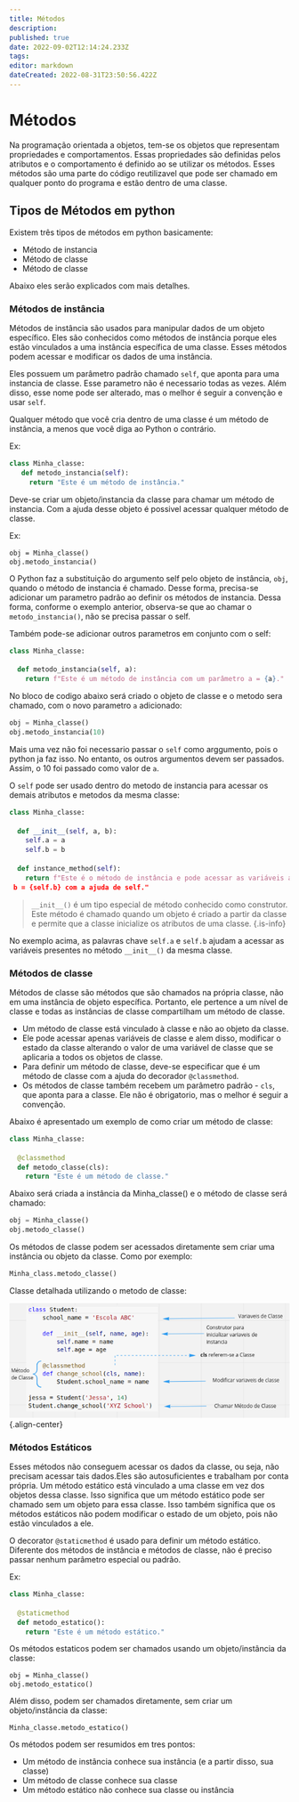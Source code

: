 ```yaml
---
title: Métodos
description: 
published: true
date: 2022-09-02T12:14:24.233Z
tags: 
editor: markdown
dateCreated: 2022-08-31T23:50:56.422Z
---
```


# Métodos
Na programação orientada a objetos, tem-se os objetos que representam propriedades e comportamentos. Essas propriedades são definidas pelos atributos e o comportamento é definido ao se utilizar os métodos. Esses métodos são uma parte do código reutilizavel que pode ser chamado em qualquer ponto do programa e estão dentro de uma classe.

## Tipos de Métodos em python
Existem três tipos de métodos em python basicamente:
- Método de instancia
- Método de classe
- Método de classe

Abaixo eles serão explicados com mais detalhes.

### Métodos de instância
Métodos de instância são usados para manipular dados de um objeto específico. Eles são conhecidos como métodos de instância porque eles estão vinculados a uma instância específica de uma classe. Esses métodos podem acessar e modificar os dados de uma instância.

Eles possuem um parâmetro padrão chamado `self`, que aponta para uma instancia de classe. Esse parametro não é necessario todas as vezes. Além disso, esse nome pode ser alterado, mas o melhor é seguir a convenção e usar `self`.

Qualquer método que você cria dentro de uma classe é um método de instância, a menos que você diga ao Python o contrário.

Ex:
```python
class Minha_classe:
   def metodo_instancia(self):
     return "Este é um método de instância."
```

Deve-se criar um objeto/instancia da classe para chamar um método de instancia. Com a ajuda desse objeto é possivel acessar qualquer método de classe.

Ex:
```
obj = Minha_classe() 
obj.metodo_instancia()
```

 O Python faz a substituição do argumento self pelo objeto de instância, `obj`, quando o método de instancia é chamado. Desse forma, precisa-se adicionar um parametro padrão ao definir os métodos de instancia. Dessa forma, conforme o exemplo anterior, observa-se que ao chamar o `metodo_instancia()`, não se precisa passar o self.
 
Também pode-se adicionar outros parametros em conjunto com o self:
```python
class Minha_classe: 

  def metodo_instancia(self, a): 
    return f"Este é um método de instância com um parâmetro a = {a}."
```
No bloco de codigo abaixo será criado o objeto de classe e o metodo sera chamado, com o novo parametro `a` adicionado:

```python
obj = Minha_classe() 
obj.metodo_instancia(10)
```

Mais uma vez não foi necessario passar o `self` como arggumento, pois o python ja faz isso. No entanto, os outros argumentos devem ser passados. Assim, o 10 foi passado como valor de `a`.

O `self` pode ser usado dentro do metodo de instancia para acessar os demais atributos e metodos da mesma classe:

```python
class Minha_classe: 

  def __init__(self, a, b): 
    self.a = a 
    self.b = b 

  def instance_method(self): 
    return f"Este é o método de instância e pode acessar as variáveis a = {self.a} e\ 
 b = {self.b} com a ajuda de self."
```

> `__init__()` é um tipo especial de método conhecido como construtor. Este método é chamado quando um objeto é criado a partir da classe e permite que a classe inicialize os atributos de uma classe.
{.is-info}

No exemplo acima, as palavras chave `self.a` e `self.b` ajudam a acessar as variáveis presentes no método `__init__()` da mesma classe.

### Métodos de classe
Métodos de classe são métodos que são chamados na própria classe, não em uma instância de objeto específica. Portanto, ele pertence a um nível de classe e todas as instâncias de classe compartilham um método de classe.

- Um método de classe está vinculado à classe e não ao objeto da classe. 
- Ele pode acessar apenas variáveis de classe e alem disso, modificar o estado da classe alterando o valor de uma variável de classe que se aplicaria a todos os objetos de classe.
- Para definir um método de classe, deve-se especificar que é um método de classe com a ajuda do decorador `@classmethod`.
- Os métodos de classe também recebem um parâmetro padrão - `cls`, que aponta para a classe. Ele não é obrigatorio, mas o melhor é seguir a convenção.

Abaixo é apresentado um exemplo de como criar um método de classe:

```python
class Minha_classe:

  @classmethod
  def metodo_classe(cls):
    return "Este é um método de classe."
```
Abaixo será criada a instância da Minha_classe() e o método de classe será chamado:
```python
obj = Minha_classe()
obj.metodo_classe()
```
Os métodos de classe podem ser acessados diretamente sem criar uma instância ou objeto da classe. Como por exemplo:
```python
Minha_class.metodo_classe()
```

Classe detalhada utilizando o metodo de classe:

![metodo_classe.png](/metodo_classe.png){.align-center}

### Métodos Estáticos
Esses métodos não conseguem acessar os dados da classe, ou seja, não precisam acessar tais dados.Eles são autosuficientes e trabalham por conta própria. Um método estático está vinculado a uma classe em vez dos objetos dessa classe. Isso significa que um método estático pode ser chamado sem um objeto para essa classe. Isso também significa que os métodos estáticos não podem modificar o estado de um objeto, pois não estão vinculados a ele.

O decorator `@staticmethod` é usado para definir um método estático. Diferente dos métodos de instância e métodos de classe, não é preciso passar nenhum parâmetro especial ou padrão.

Ex:
```python
class Minha_classe:

  @staticmethod
  def metodo_estatico():
    return "Este é um método estático."
```
Os métodos estaticos podem ser chamados usando um objeto/instância da classe:

```
obj = Minha_classe()
obj.metodo_estatico()
```

Além disso, podem ser chamados diretamente, sem criar um objeto/instância da classe:

```
Minha_classe.metodo_estatico()
```

Os métodos podem ser resumidos em tres pontos:

- Um método de instância conhece sua instância (e a partir disso, sua classe)
- Um método de classe conhece sua classe
- Um método estático não conhece sua classe ou instância
 





